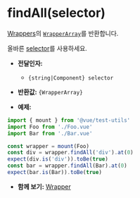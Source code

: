 # findAll(selector)

[Wrappers](README.md)의 [`WrapperArray`](../wrapper-array/README.md)를 반환합니다.

올바른 [selector](selectors.md)를 사용하세요.

- **전달인자:**
  - `{string|Component} selector`

- **반환값:** `{WrapperArray}`

- **예제:**

```js
import { mount } from '@vue/test-utils'
import Foo from './Foo.vue'
import Bar from './Bar.vue'

const wrapper = mount(Foo)
const div = wrapper.findAll('div').at(0)
expect(div.is('div')).toBe(true)
const bar = wrapper.findAll(Bar).at(0)
expect(bar.is(Bar)).toBe(true)
```

- **함께 보기:** [Wrapper](README.md)
